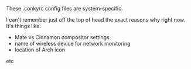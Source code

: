 These .conkyrc config files are system-specific.

I can't remember just off the top of head the exact reasons why right now. It's things like:

* Mate vs Cinnamon compositor settings
* name of wireless device for network monitoring
* location of Arch icon 

etc
